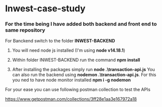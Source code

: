 
# Inwest-case-study

### For the time being I have added both backend and front end to same repository

For Banckend switch to the folder **INWEST-BACKEND**

1. You will need node js installed (I'm using **node v14.18.1**)

 2. Within folder INWEST-BACKEND run the command **npm install**

 3. After installing the packages simply run **node .\transaction-api.js**
 You can also run the backend using **nodemon .\transaction-api.js**. For this you ned to have node monitor installed **npm i -g nodemon**

For your ease you can use following postman collection to test the APIs

https://www.getpostman.com/collections/3ff28e1aa3e167972a18
